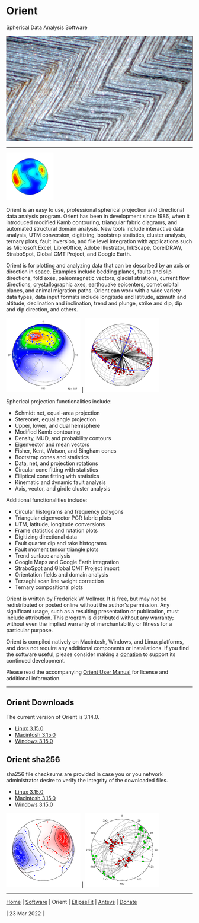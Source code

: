 # Orient 
Spherical Data Analysis Software

![Noxon](images/Noxon.jpg)

---

![Orient](../images/OrientIcon.png)

Orient is an easy to use, professional spherical projection and directional data analysis program. Orient has been in development since 1986, when it introduced modified Kamb contouring, triangular fabric diagrams, and automated structural domain analysis. New tools include interactive data analysis, UTM conversion, digitizing, bootstrap statistics, cluster analysis, ternary plots, fault inversion, and file level integration with applications such as Microsoft Excel, LibreOffice, Adobe Illustrator, InkScape, CorelDRAW, StraboSpot, Global CMT Project, and Google Earth.

Orient is for plotting and analyzing data that can be described by an axis or direction in space. Examples include bedding planes, faults and slip directions, fold axes, paleomagnetic vectors, glacial striations, current flow directions, crystallographic axes, earthquake epicenters, comet orbital planes, and animal migration paths. Orient can work with a wide variety data types, data input formats include longitude and latitude, azimuth and altitude, declination and inclination, trend and plunge, strike and dip, dip and dip direction, and others.

![Paleomag](images/PaleoMag.png) | ![Folds](images/BearValley.png)


Spherical projection functionalities include:

* Schmidt net, equal-area projection
* Stereonet, equal angle projection
* Upper, lower, and dual hemisphere 
* Modified Kamb contouring 
* Density, MUD, and probability contours
* Eigenvector and mean vectors
* Fisher, Kent, Watson, and Bingham cones
* Bootstrap cones and statistics
* Data, net, and projection rotations
* Circular cone fitting with statistics
* Elliptical cone fitting with statistics
* Kinematic and dynamic fault analysis
* Axis, vector, and girdle cluster analysis

Additional functionalities include:

* Circular histograms and frequency polygons
* Triangular eigenvector PGR fabric plots
* UTM, latitude, longitude conversions
* Frame statistics and rotation plots
* Digitizing directional data
* Fault quarter dip and rake histograms
* Fault moment tensor triangle plots
* Trend surface analysis
* Google Maps and Google Earth integration	
* StraboSpot and Global CMT Project import	
* Orientation fields and domain analysis
* Terzaghi scan line weight correction
* Ternary compositional plots

Orient is written by Frederick W. Vollmer. It is free, but may not be redistributed or posted online without the author's permission. Any significant usage, such as a resulting presentation or publication, must include attribution. This program is distributed without any warranty; without even the implied warranty of merchantability or fitness for a particular purpose. 

Orient is compiled natively on Macintosh, Windows, and Linux platforms, and does not require any additional components or installations. If you find the software useful, please consider making a [donation](../donate/) to support its continued development. 

Please read the accompanying [Orient User Manual](https://www.frederickvollmer.com/orient/download/Orient_User_Manual.pdf) for license and additional information.

---

## Orient Downloads

The current version of Orient is 3.14.0.

* [Linux 3.15.0](http://www.frederickvollmer.com/orient/download.php?file=Orient_3.15.0_Lin.tar.gz)
* [Macintosh 3.15.0](http://www.frederickvollmer.com/orient/download.php?file=Orient_3.15.0_Mac.dmg)
* [Windows 3.15.0](http://www.frederickvollmer.com/orient/download.php?file=Orient_3.15.0_Win.zip) 

## Orient sha256

sha256 file checksums are provided in case you or you network administrator desire to verify the integrity of the downloaded files. 

* [Linux 3.15.0](http://www.frederickvollmer.com/orient/download.php?file=Orient_3.15.0_Lin.tar.gz.sha256) 
* [Macintosh 3.15.0](http://www.frederickvollmer.com/orient/download.php?file=Orient_3.15.0_Mac.dmg.sha256) 
* [Windows 3.15.0](http://www.frederickvollmer.com/orient/download.php?file=Orient_3.15.0_Win.zip.sha256) 

![Cluster](images/SPKambCluster_200.png) | ![Faults](images/Fig01-04_200.png)

--- 

[Home](../) | [Software](../software/) | Orient | [EllipseFit](../ellipsefit/) | [Antevs](../antevs/) | [Donate](../donate/)	

| 23 Mar 2022 |

